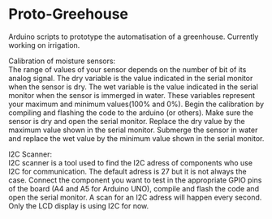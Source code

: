 # Proto-Greehouse
Arduino scripts to prototype the automatisation of a greenhouse. Currently working on irrigation.

Calibration of moisture sensors:      
The range of values of your sensor depends on the number of bit of its analog signal. The dry variable is the value indicated in the serial monitor when the sensor is dry. The wet variable is the value indicated in the serial monitor when the sensor is immerged in water. These variables represent your maximum and minimum values(100% and 0%). Begin the calibration by compiling and flashing the code to the arduino (or others). Make sure the sensor is dry and open the serial monitor. Replace the dry value by the maximum value shown in the serial monitor. Submerge the sensor in water and replace the wet value by the minimum value shown in the serial monitor. 

I2C Scanner:      
I2C scanner is a tool used to find the I2C adress of components who use I2C for communication. The default adress is 27 but it is not always the case. Connect the component you want to test in the appropriate GPIO pins of the board (A4 and A5 for Arduino UNO), compile and flash the code and open the serial monitor. A scan for an I2C adress will happen every second. Only the LCD display is using I2C for now.
